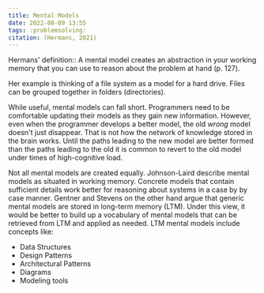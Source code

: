 ```yaml
---
title: Mental Models
date: 2022-08-09 13:55
tags: :problemsolving:
citation: (Hermans, 2021)
---
```


Hermans' definition:: A mental model creates an abstraction in your working memory that you can use to reason about the problem at hand (p. 127).

Her example is thinking of a file system as a model for a hard drive. Files can be grouped together in folders (directories).

While useful, mental models can fall short. Programmers need to be comfortable updating their models as they gain new information. However, even when the programmer develops a better model, the old _wrong_ model doesn't just disappear. That is not how the network of knowledge stored in the brain works. Until the paths leading to the new model are better formed than the paths leading to the old it is common to revert to the old model under times of high-cognitive load.

Not all mental models are created equally. Johnson-Laird describe mental models as situated in working memory. Concrete models that contain sufficient details work better for reasoning about systems in a case by by case manner. Gentner and Stevens on the other hand argue that generic mental models are stored in long-term memory (LTM). Under this view, it would be better to build up a vocabulary of mental models that can be retrieved from LTM and applied as needed. LTM mental models include concepts like:

+ Data Structures
+ Design Patterns
+ Architectural Patterns
+ Diagrams
+ Modeling tools
